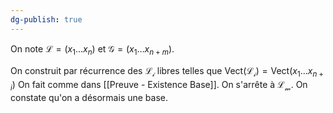 ```yaml
---
dg-publish: true
---
```


On note $\mathcal{L}=(x_{1}\dots x_{n})$ et $\mathcal{G}=(x_{1}\dots x_{n+m})$.

On construit par récurrence des $\mathcal{L_{i}}$ libres telles que $\text{Vect}(\mathcal{L_{i}})=\text{Vect}(x_{1}\dots x_{n+i})$
On fait comme dans [[Preuve - Existence Base]]. On s'arrête à $\mathcal{L_{m}}$.
On constate qu'on a désormais une base.